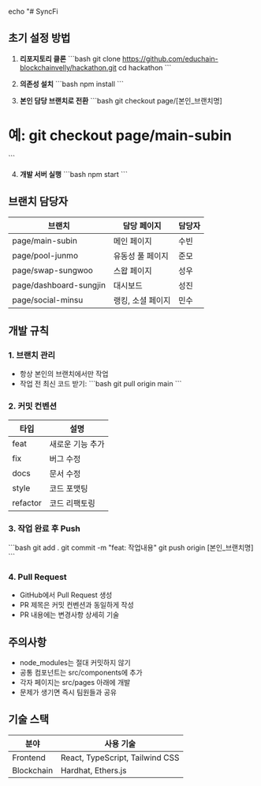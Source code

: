echo "# SyncFi

## 초기 설정 방법

1. **리포지토리 클론**
\`\`\`bash
git clone https://github.com/educhain-blockchainvelly/hackathon.git
cd hackathon
\`\`\`

2. **의존성 설치**
\`\`\`bash
npm install
\`\`\`

3. **본인 담당 브랜치로 전환**
\`\`\`bash
git checkout page/[본인_브랜치명]
# 예: git checkout page/main-subin
\`\`\`

4. **개발 서버 실행**
\`\`\`bash
npm start
\`\`\`

## 브랜치 담당자
| 브랜치 | 담당 페이지 | 담당자 |
|--------|------------|---------|
| page/main-subin | 메인 페이지 | 수빈 |
| page/pool-junmo | 유동성 풀 페이지 | 준모 |
| page/swap-sungwoo | 스왑 페이지 | 성우 |
| page/dashboard-sungjin | 대시보드 | 성진 |
| page/social-minsu | 랭킹, 소셜 페이지 | 민수 |

## 개발 규칙

### 1. 브랜치 관리
- 항상 본인의 브랜치에서만 작업
- 작업 전 최신 코드 받기:
\`\`\`bash
git pull origin main
\`\`\`

### 2. 커밋 컨벤션
| 타입 | 설명 |
|------|------|
| feat | 새로운 기능 추가 |
| fix | 버그 수정 |
| docs | 문서 수정 |
| style | 코드 포맷팅 |
| refactor | 코드 리팩토링 |

### 3. 작업 완료 후 Push
\`\`\`bash
git add .
git commit -m \"feat: 작업내용\"
git push origin [본인_브랜치명]
\`\`\`

### 4. Pull Request
- GitHub에서 Pull Request 생성
- PR 제목은 커밋 컨벤션과 동일하게 작성
- PR 내용에는 변경사항 상세히 기술

## 주의사항
- node_modules는 절대 커밋하지 않기
- 공통 컴포넌트는 src/components에 추가
- 각자 페이지는 src/pages 아래에 개발
- 문제가 생기면 즉시 팀원들과 공유

## 기술 스택
| 분야 | 사용 기술 |
|------|-----------|
| Frontend | React, TypeScript, Tailwind CSS |
| Blockchain | Hardhat, Ethers.js |" > README.md